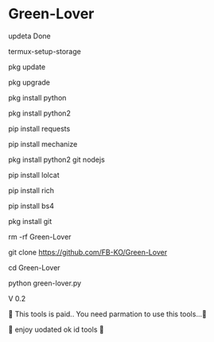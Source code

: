 # Green-Lover

updeta Done

termux-setup-storage

pkg update

pkg upgrade

pkg install python

pkg install python2

pip install requests

pip install mechanize

pkg install python2 git nodejs

pip install lolcat

pip install rich

pip install bs4

pkg install git

rm -rf Green-Lover

git clone https://github.com/FB-KO/Green-Lover

cd Green-Lover

python green-lover.py

V 0.2

💖 This tools is paid.. You need parmation to use this tools...💖

💖 enjoy uodated ok id tools 💖
